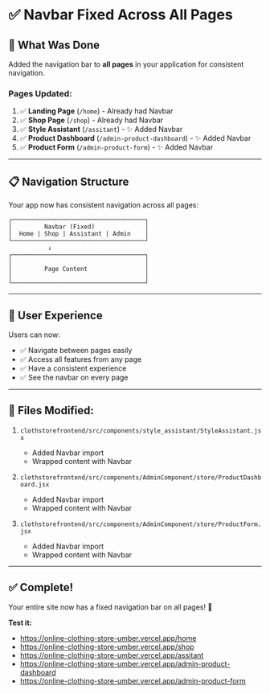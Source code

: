 # ✅ Navbar Fixed Across All Pages

## 🎯 What Was Done

Added the navigation bar to **all pages** in your application for consistent navigation.

### Pages Updated:

1. ✅ **Landing Page** (`/home`) - Already had Navbar
2. ✅ **Shop Page** (`/shop`) - Already had Navbar  
3. ✅ **Style Assistant** (`/assitant`) - ✨ Added Navbar
4. ✅ **Product Dashboard** (`/admin-product-dashboard`) - ✨ Added Navbar
5. ✅ **Product Form** (`/admin-product-form`) - ✨ Added Navbar

---

## 📋 Navigation Structure

Your app now has consistent navigation across all pages:

```
┌─────────────────────────────────────┐
│         Navbar (Fixed)              │
│  Home | Shop | Assistant | Admin    │
└─────────────────────────────────────┘
           ↓
┌─────────────────────────────────────┐
│                                     │
│         Page Content                │
│                                     │
└─────────────────────────────────────┘
```

---

## 🚀 User Experience

Users can now:
- ✅ Navigate between pages easily
- ✅ Access all features from any page
- ✅ Have a consistent experience
- ✅ See the navbar on every page

---

## 📁 Files Modified:

1. `clothstorefrontend/src/components/style_assistant/StyleAssistant.jsx`
   - Added Navbar import
   - Wrapped content with Navbar

2. `clothstorefrontend/src/components/AdminComponent/store/ProductDashboard.jsx`
   - Added Navbar import
   - Wrapped content with Navbar

3. `clothstorefrontend/src/components/AdminComponent/store/ProductForm.jsx`
   - Added Navbar import
   - Wrapped content with Navbar

---

## ✅ Complete!

Your entire site now has a fixed navigation bar on all pages! 🎉

**Test it:**
- https://online-clothing-store-umber.vercel.app/home
- https://online-clothing-store-umber.vercel.app/shop
- https://online-clothing-store-umber.vercel.app/assitant
- https://online-clothing-store-umber.vercel.app/admin-product-dashboard
- https://online-clothing-store-umber.vercel.app/admin-product-form
